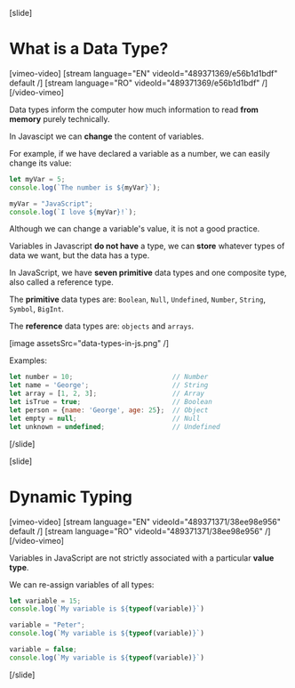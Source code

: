 [slide]




# What is a Data Type?

[vimeo-video]
[stream language="EN" videoId="489371369/e56b1d1bdf" default /]
[stream language="RO" videoId="489371369/e56b1d1bdf"  /]
[/video-vimeo]


Data types inform the computer how much information to read **from memory** purely technically.

In Javascipt we can **change** the content of variables. 

For example, if we have declared a variable as a number, we can easily change its value:

``` js live
let myVar = 5;
console.log(`The number is ${myVar}`);

myVar = "JavaScript";
console.log(`I love ${myVar}!`);
```
Although we can change a variable's value, it is not a good practice.

Variables in Javascript **do not have** a type, we can **store** whatever types of data we want, but the data has a type.

In JavaScript, we have **seven primitive** data types and one composite type, also called a reference type.

The **primitive** data types are: `Boolean`, `Null`, `Undefined`, `Number`, `String`, `Symbol`, `BigInt`.

The **reference** data types are: `objects` and `arrays`.

[image assetsSrc="data-types-in-js.png" /]

Examples:
``` js
let number = 10; 					     // Number
let name = 'George';				     // String
let array = [1, 2, 3];				     // Array
let isTrue = true;					     // Boolean
let person = {name: 'George', age: 25};	 // Object
let empty = null;					     // Null
let unknown = undefined;				 // Undefined
```
[/slide]


[slide]


# Dynamic Typing

[vimeo-video]
[stream language="EN" videoId="489371371/38ee98e956" default /]
[stream language="RO" videoId="489371371/38ee98e956"  /]
[/video-vimeo]

Variables in JavaScript are not strictly associated with a particular **value type**.

We can re-assign variables of all types:

``` js live
let variable = 15; 
console.log(`My variable is ${typeof(variable)}`)

variable = "Peter"; 
console.log(`My variable is ${typeof(variable)}`)

variable = false;
console.log(`My variable is ${typeof(variable)}`)
```

[/slide]